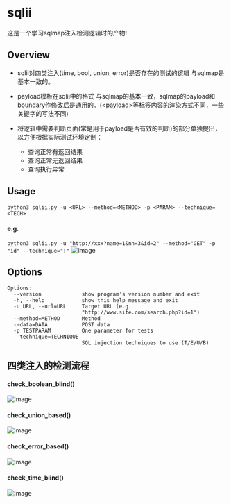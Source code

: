 # sqlii
这是一个学习sqlmap注入检测逻辑时的产物!


## Overview
+ sqlii对四类注入(time, bool, union, error)是否存在的测试的逻辑 与sqlmap是基本一致的。

+ payload模板在sqlii中的格式 与sqlmap的基本一致，sqlmap的payload和boundary作修改后是通用的。(\<payload>等标签内容的渲染方式不同，一些关键字的写法不同)

+ 将逻辑中需要判断页面(常是用于payload是否有效的判断)的部分单独提出，以方便根据实际测试环境定制：

    + 查询正常有返回结果
    + 查询正常无返回结果
    + 查询执行异常


## Usage
    python3 sqlii.py -u <URL> --method=<METHOD> -p <PARAM> --technique=<TECH>

#### e.g.  
`python3 sqlii.py -u "http://xxx?name=1&nn=3&id=2" --method="GET" -p "id" --technique="T"`
![image](https://github.com/Zzzaw/sqlii/blob/master/images/test.png)

## Options
    Options:
      --version             show program's version number and exit
      -h, --help            show this help message and exit
      -u URL, --url=URL     Target URL (e.g.
                            "http://www.site.com/search.php?id=1")
      --method=METHOD       Method
      --data=DATA           POST data
      -p TESTPARAM          One parameter for tests
      --technique=TECHNIQUE
                            SQL injection techniques to use (T/E/U/B)


## 四类注入的检测流程
#### check_boolean_blind()
![image](https://github.com/Zzzaw/sqlii/blob/master/images/boolean.jpg)

#### check_union_based()
![image](https://github.com/Zzzaw/sqlii/blob/master/images/union.jpg)

#### check_error_based()
![image](https://github.com/Zzzaw/sqlii/blob/master/images/error.jpg)

#### check_time_blind()
![image](https://github.com/Zzzaw/sqlii/blob/master/images/time.jpg)
